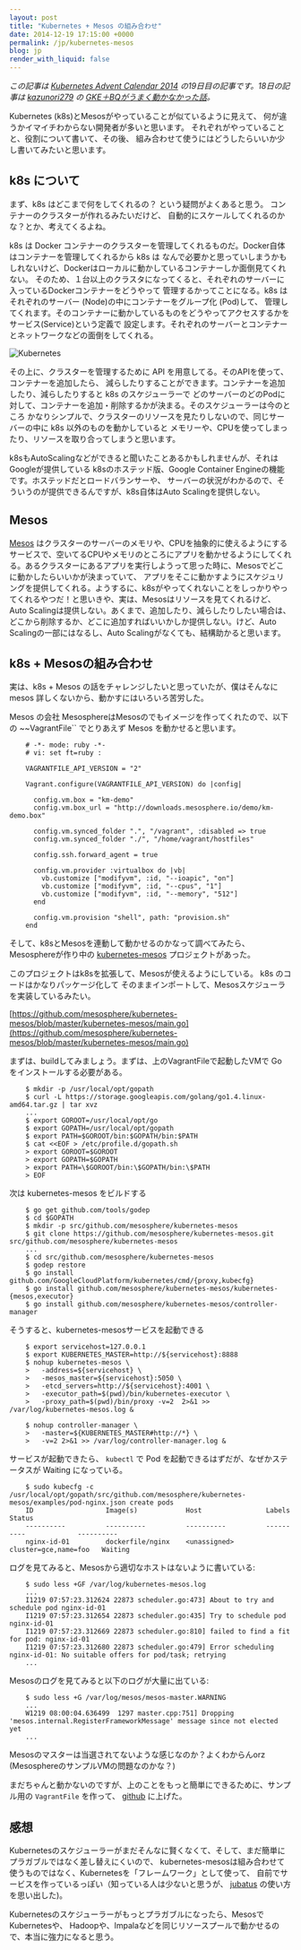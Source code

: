 ```yaml
---
layout: post
title: "Kubernetes + Mesos の組み合わせ"
date: 2014-12-19 17:15:00 +0000
permalink: /jp/kubernetes-mesos
blog: jp
render_with_liquid: false
---
```


_この記事は [Kubernetes Advent Calendar 2014](http://qiita.com/advent-calendar/2014/kubernetes)
の19日目の記事です。18日の記事は [kazunori279](http://qiita.com/kazunori279) の
[GKE＋BQがうまく動かなかった話](http://qiita.com/kazunori279/items/974c8b848af079d48d9c)。_

Kubernetes (k8s)とMesosがやっていることが似ているように見えて、
何が違うかイマイチわからない開発者が多いと思います。
それぞれがやっていることと、役割について書いて、その後、
組み合わせて使うにはどうしたらいいか少し書いてみたいと思います。

## k8s について

まず、k8s はどこまで何をしてくれるの？ という疑問がよくあると思う。
コンテナーのクラスターが作れるみたいだけど、
自動的にスケールしてくれるのかな？とか、考えてくるよね。

k8s は Docker コンテナーのクラスターを管理してくれるものだ。Docker自体はコンテナーを管理してくれるから k8s は
なんで必要かと思っていしまうかもしれないけど、Dockerはローカルに動かしているコンテナーしか面倒見てくれない。
そのため、１台以上のクラスタになってくると、それぞれのサーバーに入っているDockerコンテナーをどうやって
管理するかってことになる。k8s はそれぞれのサーバー (Node)の中にコンテナーをグループ化 (Pod)して、
管理してくれます。そのコンテナーに動かしているものをどうやってアクセスするかをサービス(Service)という定義で
設定します。それぞれのサーバーとコンテナーとネットワークなどの面倒をしてくれる。

![Kubernetes](https://storage.googleapis.com/static.ianlewis.org/prod/img/727/k8s_big.png)

その上に、クラスターを管理するために API を用意してる。そのAPIを使って、コンテナーを追加したら、
減らしたりすることができます。コンテナーを追加したり、減らしたりすると k8s のスケジューラーで
どのサーバーのどのPodに対して、コンテナーを追加・削除するかが決まる。そのスケジューラーは今のところ
かなりシンプルで、クラスターのリソースを見たりしないので、同じサーバーの中に k8s 以外のものを動かしていると
メモリーや、CPUを使ってしまったり、リソースを取り合ってしまうと思います。

k8sもAutoScalingなどができると聞いたことあるかもしれませんが、それはGoogleが提供している
k8sのホステッド版、Google Container Engineの機能です。ホステッドだとロードバランサーや、
サーバーの状況がわかるので、そういうのが提供できるんですが、k8s自体はAuto Scalingを提供しない。

## Mesos

[Mesos](http://mesos.apache.org/) はクラスターのサーバーのメモリや、CPUを抽象的に使えるようにするサービスで、空いてるCPUやメモリのところにアプリを動かせるようにしてくれる。あるクラスターにあるアプリを実行しようって思った時に、Mesosでどこに動かしたらいいかが決まっていて、
アプリをそこに動かすようにスケジュリングを提供してくれる。ようするに、k8sがやってくれないことをしっかりやってくれるやつだ！と思いきや、実は、Mesosはリソースを見てくれるけど、Auto Scalingは提供しない。あくまで、追加したり、減らしたりしたい場合は、どこから削除するか、どこに追加すればいいかしか提供しない。けど、Auto Scalingの一部にはなるし、Auto Scalingがなくても、結構助かると思います。

## k8s + Mesosの組み合わせ

実は、k8s + Mesos の話をチャレンジしたいと思っていたが、僕はそんなに mesos 詳しくないから、動かすにはいろいろ苦労した。

Mesos の会社 MesosphereはMesosのでもイメージを作ってくれたので、以下の ~~VagrantFile`` でとりあえず Mesos を動かせると思います。

```
    # -*- mode: ruby -*-
    # vi: set ft=ruby :

    VAGRANTFILE_API_VERSION = "2"

    Vagrant.configure(VAGRANTFILE_API_VERSION) do |config|

      config.vm.box = "km-demo"
      config.vm.box_url = "http://downloads.mesosphere.io/demo/km-demo.box"

      config.vm.synced_folder ".", "/vagrant", :disabled => true
      config.vm.synced_folder "./", "/home/vagrant/hostfiles"

      config.ssh.forward_agent = true

      config.vm.provider :virtualbox do |vb|
        vb.customize ["modifyvm", :id, "--ioapic", "on"]
        vb.customize ["modifyvm", :id, "--cpus", "1"]
        vb.customize ["modifyvm", :id, "--memory", "512"]
      end

      config.vm.provision "shell", path: "provision.sh"
    end
```

そして、k8sとMesosを連動して動かせるのかなって調べてみたら、Mesosphereが作り中の
[kubernetes-mesos](https://github.com/mesosphere/kubernetes-mesos) プロジェクトがあった。

このプロジェクトはk8sを拡張して、Mesosが使えるようにしている。 k8s のコードはかなりパッケージ化して
そのままインポートして、Mesosスケジューラを実装しているみたい。

[https://github.com/mesosphere/kubernetes-mesos/blob/master/kubernetes-mesos/main.go](https://github.com/mesosphere/kubernetes-mesos/blob/master/kubernetes-mesos/main.go)

まずは、buildしてみましょう。まずは、上のVagrantFileで起動したVMで Go をインストールする必要がある。

```
    $ mkdir -p /usr/local/opt/gopath
    $ curl -L https://storage.googleapis.com/golang/go1.4.linux-amd64.tar.gz | tar xvz
    ...
    $ export GOROOT=/usr/local/opt/go
    $ export GOPATH=/usr/local/opt/gopath
    $ export PATH=$GOROOT/bin:$GOPATH/bin:$PATH
    $ cat <<EOF > /etc/profile.d/gopath.sh
    > export GOROOT=$GOROOT
    > export GOPATH=$GOPATH
    > export PATH=\$GOROOT/bin:\$GOPATH/bin:\$PATH
    > EOF
```

次は kubernetes-mesos をビルドする

```
    $ go get github.com/tools/godep
    $ cd $GOPATH
    $ mkdir -p src/github.com/mesosphere/kubernetes-mesos
    $ git clone https://github.com/mesosphere/kubernetes-mesos.git src/github.com/mesosphere/kubernetes-mesos
    ...
    $ cd src/github.com/mesosphere/kubernetes-mesos
    $ godep restore
    $ go install github.com/GoogleCloudPlatform/kubernetes/cmd/{proxy,kubecfg}
    $ go install github.com/mesosphere/kubernetes-mesos/kubernetes-{mesos,executor}
    $ go install github.com/mesosphere/kubernetes-mesos/controller-manager
```

そうすると、kubernetes-mesosサービスを起動できる

```
    $ export servicehost=127.0.0.1
    $ export KUBERNETES_MASTER=http://${servicehost}:8888
    $ nohup kubernetes-mesos \
    >   -address=${servicehost} \
    >   -mesos_master=${servicehost}:5050 \
    >   -etcd_servers=http://${servicehost}:4001 \
    >   -executor_path=$(pwd)/bin/kubernetes-executor \
    >   -proxy_path=$(pwd)/bin/proxy -v=2  2>&1 >> /var/log/kubernetes-mesos.log &
```

```
    $ nohup controller-manager \
    >   -master=${KUBERNETES_MASTER#http://*} \
    >   -v=2 2>&1 >> /var/log/controller-manager.log &
```

サービスが起動できたら、 `kubectl` で Pod を起動できるはずだが、なぜかステータスが Waiting になっている。

```
    $ sudo kubecfg -c /usr/local/opt/gopath/src/github.com/mesosphere/kubernetes-mesos/examples/pod-nginx.json create pods
    ID                  Image(s)            Host                Labels                 Status
    ----------          ----------          ----------          ----------             ----------
    nginx-id-01         dockerfile/nginx    <unassigned>        cluster=gce,name=foo   Waiting
```

ログを見てみると、Mesosから適切なホストはないように書いている:

```
    $ sudo less +GF /var/log/kubernetes-mesos.log
    ...
    I1219 07:57:23.312624 22873 scheduler.go:473] About to try and schedule pod nginx-id-01
    I1219 07:57:23.312654 22873 scheduler.go:435] Try to schedule pod nginx-id-01
    I1219 07:57:23.312669 22873 scheduler.go:810] failed to find a fit for pod: nginx-id-01
    I1219 07:57:23.312680 22873 scheduler.go:479] Error scheduling nginx-id-01: No suitable offers for pod/task; retrying
    ...
```

Mesosのログを見てみると以下のログが大量に出ている:

```
    $ sudo less +G /var/log/mesos/mesos-master.WARNING
    ...
    W1219 08:00:04.636499  1297 master.cpp:751] Dropping 'mesos.internal.RegisterFrameworkMessage' message since not elected yet
    ...
```

Mesosのマスターは当選されてないような感じなのか？よくわからんorz (MesosphereのサンプルVMの問題なのかな？)

まだちゃんと動かないのですが、上のことをもっと簡単にできるために、サンプル用の `VagrantFile` を作って、
[github](https://github.com/IanLewis/k8s-mesos-demo) に上げた。

## 感想

Kubernetesのスケジューラーがまだそんなに賢くなくて、そして、まだ簡単にプラガブルではなく差し替えにくいので、
kubernetes-mesosは組み合わせて使うものではなく、Kubernetesを「フレームワーク」として使って、
自前でサービスを作っているっぽい（知っている人は少ないと思うが、 [jubatus](http://jubat.us/ja/)
の使い方を思い出した)。

Kubernetesのスケジューラーがもっとプラガブルになったら、MesosでKubernetesや、
Hadoopや、Impalaなどを同じリソースプールで動かせるので、本当に強力になると思う。